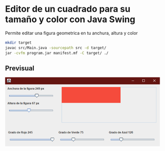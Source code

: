 # Editor de un cuadrado para su tamaño y color con Java Swing

Permite editar una figura geometrica en tu anchura, altura y color

```bash
mkdir target
javac src/Main.java -sourcepath src -d target/
jar -cvfm program.jar manifest.mf -C target/ ./
```

## Previsual

![Foto](resource/img.png)
